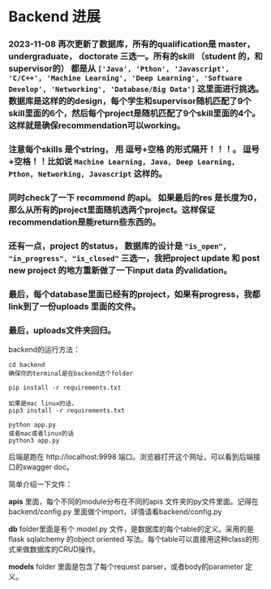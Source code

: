 # Backend 进展

### 2023-11-08 再次更新了数据库，所有的qualification是 master， undergraduate， doctorate 三选一。所有的skill （student 的，和supervisor的） 都是从 `['Java', 'Pthon', 'Javascript', 'C/C++', 'Machine Learning', 'Deep Learning', 'Software Develop', 'Networking', 'Database/Big Data']` 这里面进行挑选。数据库是这样的的design，每个学生和supervisor随机匹配了9个skill里面的6个，然后每个project是随机匹配了9个skill里面的4个。这样就是确保recommendation可以working。

### 注意每个skills 是个string， 用 逗号+空格 的形式隔开！！！。 逗号+空格！！比如说 `Machine Learning, Java, Deep Learning, Pthon, Networking, Javascript` 这样的。

### 同时check了一下 recommend 的api。 如果最后的res 是长度为0，那么从所有的project里面随机选两个project。这样保证recommendation是能return些东西的。

### 还有一点，project 的status， 数据库的设计是 `"is_open", "in_progress", "is_closed"` 三选一，我把project update 和 post new project 的地方重新做了一下input data 的validation。

### 最后，每个database里面已经有的project，如果有progress，我都link到了一份uploads 里面的文件。

### 最后，uploads文件夹回归。


backend的运行方法：
```
cd backend
确保你的terminal是在backend这个folder

pip install -r requirements.txt

如果是mac linux的话，
pip3 install -r requirements.txt

python app.py
或者mac或者linux的话
python3 app.py
```

后端是跑在 http://localhost:9998 端口。浏览器打开这个网址，可以看到后端接口的swagger doc。

简单介绍一下文件：

**apis** 里面，每个不同的module分布在不同的apis 文件夹的py文件里面。记得在backend/config.py 里面做个import，详情请看backend/config.py

**db** folder里面是有个 model.py 文件，是数据库的每个table的定义。采用的是flask sqlalchemy 的object oriented 写法。每个table可以直接用这种class的形式来做数据库的CRUD操作。

**models** folder 里面是包含了每个request parser，或者body的parameter 定义。
